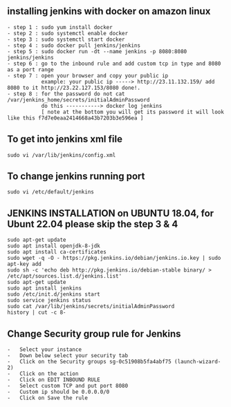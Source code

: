 ## installing jenkins with docker on amazon linux
```
- step 1 : sudo yum install docker 
- step 2 : sudo systemctl enable docker
- step 3 : sudo systemctl start docker
- step 4 : sudo docker pull jenkins/jenkins
- step 5 : sudo docker run -dt --name jenkins -p 8080:8080 jenkins/jenkins
- step 6 : go to the inbound rule and add custom tcp in type and 8080 as a port range
- step 7 : open your browser and copy your public ip  
           example: your public ip -----> http://23.11.132.159/ add 8080 to it http://23.22.127.153/8080 done!.
- step 8 : for the password do not cat /var/jenkins_home/secrets/initialAdminPassword 
           do this -----------> docker log jenkins 
           [ note at the bottom you will get its password it will look like this f7d7e0eaa2414668a43b7203b3e596ea ]
```

## To get into jenkins xml file 
```
sudo vi /var/lib/jenkins/config.xml
```

## To change jenkins running port 
```
sudo vi /etc/default/jenkins
```


## JENKINS INSTALLATION on UBUNTU 18.04, for Ubunt 22.04 please skip the step 3 & 4
```
sudo apt-get update
sudo apt install openjdk-8-jdk
sudo apt install ca-certificates
sudo wget -q -O - https://pkg.jenkins.io/debian/jenkins.io.key | sudo apt-key add
sudo sh -c 'echo deb http://pkg.jenkins.io/debian-stable binary/ > /etc/apt/sources.list.d/jenkins.list'
sudo apt-get update
sudo apt install jenkins
sudo /etc/init.d/jenkins start
sudo service jenkins status 
sudo cat /var/lib/jenkins/secrets/initialAdminPassword
history | cut -c 8- 

```

## Change Security group rule for Jenkins 
```
-	Select your instance 
-	Down below select your security tab 
-	Click on the Security groups sg-0c51908b5fa4abf75 (launch-wizard-2)
-	Click on the action 
-	Click on EDIT INBOUND RULE
-	Select custom TCP and put port 8080
-	Custom ip should be 0.0.0.0/0
-	Click on Save the rule
```


